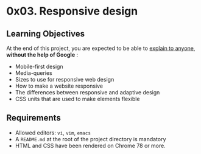 # 0x03. Responsive design

## Learning Objectives

At the end of this project, you are expected to be able to [explain to anyone](https://intranet.alxswe.com/rltoken/lmWvLZDHy0Gn8H_EodT44g "explain to anyone"),  **without the help of Google** :

* Mobile-first design
* Media-queries
* Sizes to use for responsive web design
* How to make a website responsive
* The differences between responsive and adaptive design
* CSS units that are used to make elements flexible

## Requirements

* Allowed editors: `vi`, `vim`, `emacs`
* A `README.md` at the root of the project directory is mandatory
* HTML and CSS have been rendered on Chrome 78 or more.

